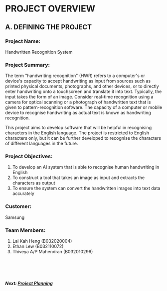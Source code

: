 # PROJECT OVERVIEW

## A. DEFINING THE PROJECT
### Project Name: 
Handwritten Recognition System

### Project Summary:
The term "handwriting recognition" (HWR) refers to a computer's or device's capacity to accept handwriting as input from sources such as printed physical documents, photographs, and other devices, or to directly enter handwriting onto a touchscreen and translate it into text. Typically, the input takes the form of an image. Consider real-time recognition using a camera for optical scanning or a photograph of handwritten text that is given to pattern-recognition software. The capacity of a computer or mobile device to recognise handwriting as actual text is known as handwriting recognition.

This project aims to develop software that will be helpful in recognising characters in the English language. The project is restricted to English characters only, but it can be further developed to recognise the characters of different languages in the future.

### Project Objectives:
1. To develop an AI system that is able to recognise human handwriting in English
2. To construct a tool that takes an image as input and extracts the characters as output
3. To ensure the system can convert the handwritten images into text data accurately

### Customer: 
Samsung

### Team Members: 
1. Lai Kah Heng (B032020004)
2. Ethan Lew (B032110072)
3. Thiveya A/P Mahendran (B032010296)

<br><br><br>
##### Next: [Project Planning](B-PROJECT_PLANNING.md)
